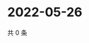 # 2022-05-26

共 0 条

<!-- BEGIN WEIBO -->
<!-- 最后更新时间 Thu May 26 2022 20:31:44 GMT+0800 (China Standard Time) -->

<!-- END WEIBO -->
